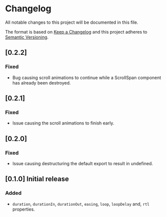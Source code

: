 # Changelog

All notable changes to this project will be documented in this file.

The format is based on [Keep a Changelog](http://keepachangelog.com/en/1.0.0/)
and this project adheres to [Semantic Versioning](http://semver.org/spec/v2.0.0.html).

## [0.2.2]

### Fixed

- Bug causing scroll animations to continue while a ScrollSpan component has already been destroyed.

## [0.2.1]

### Fixed

- Issue causing the scroll animations to finish early.

## [0.2.0]

### Fixed

- Issue causing destructuring the default export to result in undefined.

## [0.1.0] Initial release

### Added

- `duration`, `durationIn`, `durationOut`, `easing`, `loop`, `loopDelay` and, `rtl` properties.
